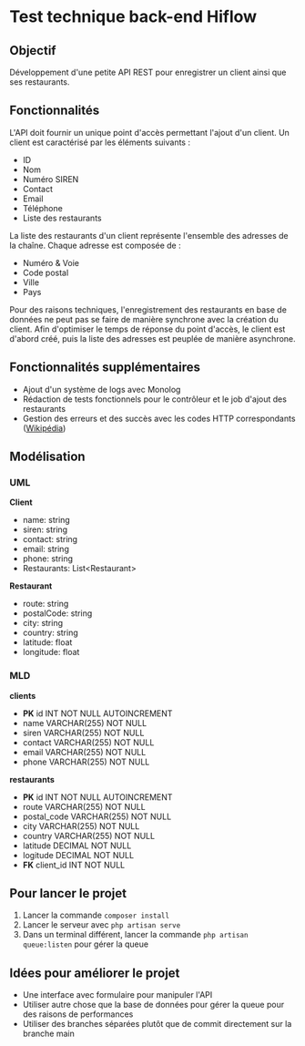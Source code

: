 # Test technique back-end Hiflow

## Objectif
Développement d'une petite API REST pour enregistrer un client ainsi que ses restaurants.

## Fonctionnalités
L'API doit fournir un unique point d'accès permettant l'ajout d'un client. Un client est caractérisé par les éléments suivants :
- ID
- Nom
- Numéro SIREN
- Contact
- Email
- Téléphone
- Liste des restaurants

La liste des restaurants d'un client représente l'ensemble des adresses de la chaîne. Chaque adresse est composée de :

- Numéro & Voie
- Code postal
- Ville
- Pays

Pour des raisons techniques, l'enregistrement des restaurants en base de données ne peut pas se faire de manière synchrone avec la création du client. Afin d'optimiser le temps de réponse du point d'accès, le client est d'abord créé, puis la liste des adresses est peuplée de manière asynchrone.

## Fonctionnalités supplémentaires
- Ajout d'un système de logs avec Monolog
- Rédaction de tests fonctionnels pour le contrôleur et le job d'ajout des restaurants
- Gestion des erreurs et des succès avec les codes HTTP correspondants ([Wikipédia](https://fr.wikipedia.org/wiki/Liste_des_codes_HTTP))

## Modélisation

### UML
**Client**
- name: string
- siren: string
- contact: string
- email: string
- phone: string
- Restaurants: List\<Restaurant>

**Restaurant**
- route: string
- postalCode: string
- city: string
- country: string
- latitude: float
- longitude: float

### MLD
**clients**
- **PK** id INT NOT NULL AUTOINCREMENT
- name VARCHAR(255) NOT NULL
- siren VARCHAR(255) NOT NULL
- contact VARCHAR(255) NOT NULL
- email VARCHAR(255) NOT NULL
- phone VARCHAR(255) NOT NULL

**restaurants**
- **PK** id INT NOT NULL AUTOINCREMENT
- route VARCHAR(255) NOT NULL
- postal_code  VARCHAR(255) NOT NULL
- city VARCHAR(255) NOT NULL
- country VARCHAR(255) NOT NULL
- latitude DECIMAL NOT NULL
- logitude DECIMAL NOT NULL
- **FK** client_id INT NOT NULL

## Pour lancer le projet
1. Lancer la commande ```composer install```
2. Lancer le serveur avec ```php artisan serve```
3. Dans un terminal différent, lancer la commande ```php artisan queue:listen``` pour gérer la queue


## Idées pour améliorer le projet
- Une interface avec formulaire pour manipuler l'API
- Utiliser autre chose que la base de données pour gérer la queue pour des raisons de performances
- Utiliser des branches séparées plutôt que de commit directement sur la branche main